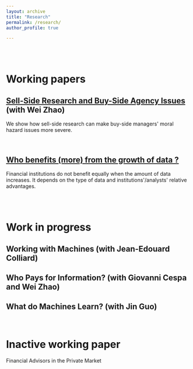 ```yaml
---
layout: archive
title: "Research"
permalink: /research/
author_profile: true

---
```


<br />
<br />


# Working papers

## [Sell-Side Research and Buy-Side Agency Issues](https://papers.ssrn.com/sol3/papers.cfm?abstract_id=3957601) (with Wei Zhao)


We show how sell-side research can make buy-side managers' moral hazard issues more severe.


<br />


## [Who benefits (more) from the growth of data ?](https://papers.ssrn.com/sol3/papers.cfm?abstract_id=4260838) 

Financial institutions do not benefit equally when the amount of data increases. It depends on the type of data and institutions'/analysts'  relative advantages.


<br />
<br />


# Work in progress

## Working with Machines (with Jean-Edouard Colliard)

## Who Pays for Information? (with Giovanni Cespa and Wei Zhao)

## What do Machines Learn? (with Jin Guo)

<br />

# Inactive working paper
Financial Advisors in the Private Market
